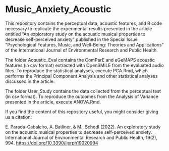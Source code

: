 # Music_Anxiety_Acoustic

This repository contains the perceptual data, acoustic features, and R code necessary to replicate the experimental results presented in the article entitled “An exploratory study on the acoustic musical properties to decrease self-perceived anxiety” published in the Special Issue "Psychological Features, Music, and Well-Being: Theories and Applications" of the International Journal of Environmental Research and Public Health.

The folder Acoustic_Eval contains the ComParE and eGeMAPS acoustic features (in csv format) extracted with OpenSMILE from the evaluated audio files. To reproduce the statistical analyses, execute PCA.Rmd, which performs the Principal Component Analysis and other statistical analyses discussed in the article.

The folder User_Study contains the data collected from the perceptual test (in csv format). To reproduce the outcomes from the Analysis of Variance presented in the article, execute ANOVA.Rmd.

If you find the content of this repository useful, you might consider giving us a citation:

E. Parada-Cabaleiro, A. Batliner, & M., Schedl (2022). An exploratory study on the acoustic musical properties to decrease self-perceived anxiety. International Journal of Environmental Research and Public Health, 19(2), 994. https://doi.org/10.3390/ijerph19020994
